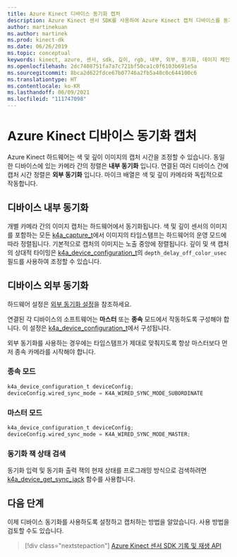 ```yaml
---
title: Azure Kinect 디바이스 동기화 캡처
description: Azure Kinect 센서 SDK를 사용하여 Azure Kinect 캡처 디바이스를 동기화하는 방법을 알아봅니다.
author: martinekuan
ms.author: martinek
ms.prod: kinect-dk
ms.date: 06/26/2019
ms.topic: conceptual
keywords: kinect, azure, 센서, sdk, 깊이, rgb, 내부, 외부, 동기화, 데이지 체인, 단계 오프셋
ms.openlocfilehash: 2dc7408751fa7a7c721bf50ca1c0f6103b691e5a
ms.sourcegitcommit: 8bca2d622fdce67b07746a2fb5a40c0c644100c6
ms.translationtype: HT
ms.contentlocale: ko-KR
ms.lasthandoff: 06/09/2021
ms.locfileid: "111747098"
---
```

# <a name="capture-azure-kinect-device-synchronization"></a>Azure Kinect 디바이스 동기화 캡처

Azure Kinect 하드웨어는 색 및 깊이 이미지의 캡처 시간을 조정할 수 있습니다. 동일한 디바이스에 있는 카메라 간의 정렬은 **내부 동기화** 입니다. 연결된 여러 디바이스 간에 캡처 시간 정렬은 **외부 동기화** 입니다. 마이크 배열은 색 및 깊이 카메라와 독립적으로 작동합니다.

## <a name="device-internal-synchronization"></a>디바이스 내부 동기화

개별 카메라 간의 이미지 캡처는 하드웨어에서 동기화됩니다. 색 및 깊이 센서의 이미지를 포함하는 모든 [k4a_capture_t](https://microsoft.github.io/Azure-Kinect-Sensor-SDK/master/structk4a__capture__t.html)에서 이미지의 타임스탬프는 하드웨어의 운영 모드에 따라 정렬됩니다. 기본적으로 캡처의 이미지는 노출 중앙에 정렬됩니다. 깊이 및 색 캡처의 상대적 타이밍은 [k4a_device_configuration_t](https://microsoft.github.io/Azure-Kinect-Sensor-SDK/master/structk4a__device__configuration__t.html)의 `depth_delay_off_color_usec` 필드를 사용하여 조정할 수 있습니다.

## <a name="device-external-synchronization"></a>디바이스 외부 동기화

하드웨어 설정은 [외부 동기화 설정](https://support.microsoft.com/help/4494429/sync-multiple-azure-kinect-dk-devices)을 참조하세요.

연결된 각 디바이스의 소프트웨어는 **마스터** 또는 **종속** 모드에서 작동하도록 구성해야 합니다. 이 설정은 [k4a_device_configuration_t](https://microsoft.github.io/Azure-Kinect-Sensor-SDK/master/structk4a__device__configuration__t.html)에서 구성됩니다.

외부 동기화를 사용하는 경우에는 타임스탬프가 제대로 맞춰지도록 항상 마스터보다 먼저 종속 카메라를 시작해야 합니다.

### <a name="subordinate-mode"></a>종속 모드

```C
k4a_device_configuration_t deviceConfig;
deviceConfig.wired_sync_mode = K4A_WIRED_SYNC_MODE_SUBORDINATE
```

### <a name="master-mode"></a>마스터 모드

```C
k4a_device_configuration_t deviceConfig;
deviceConfig.wired_sync_mode = K4A_WIRED_SYNC_MODE_MASTER;
```

### <a name="retrieving-synchronization-jack-state"></a>동기화 잭 상태 검색

동기화 입력 및 동기화 출력 잭의 현재 상태를 프로그래밍 방식으로 검색하려면 [k4a_device_get_sync_jack](https://microsoft.github.io/Azure-Kinect-Sensor-SDK/master/group___functions_ga0209ac87bfd055163677321b0304e962.html#ga0209ac87bfd055163677321b0304e962) 함수를 사용합니다.

## <a name="next-steps"></a>다음 단계

이제 디바이스 동기화를 사용하도록 설정하고 캡처하는 방법을 알았습니다. 사용 방법을 검토할 수도 있습니다. 

>[!div class="nextstepaction"]
>[Azure Kinect 센서 SDK 기록 및 재생 API](record-playback-api.md)
